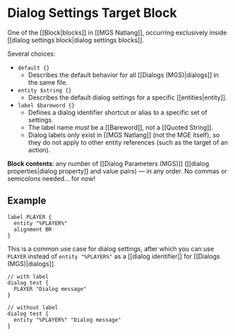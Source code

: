 # Dialog Settings Target Block

One of the [[Block|blocks]] in [[MGS Natlang]], occurring exclusively inside [[dialog settings block|dialog settings blocks]].

Several choices:

- `default {}`
	- Describes the default behavior for all [[Dialogs (MGS)|dialogs]] in the same file.
- `entity $string {}`
	- Describes the default dialog settings for a specific [[entities|entity]].
- `label $bareword {}`
	- Defines a dialog identifier shortcut or alias to a specific set of settings.
	- The label name *must* be a [[Bareword]], not a [[Quoted String]].
	- Dialog labels only exist in [[MGS Natlang]] (not the MGE itself), so they do not apply to other entity references (such as the target of an action).

**Block contents**: any number of [[Dialog Parameters (MGS)]] ([[dialog properties|dialog property]] and value pairs) — in any order. No commas or semicolons needed... for now!

## Example

```mgs
label PLAYER {
  entity "%PLAYER%"
  alignment BR
}
```

This is a common use case for dialog settings, after which you can use `PLAYER` instead of `entity "%PLAYER%"` as a [[dialog identifier]] for [[Dialogs (MGS)|dialogs]].

```mgs
// with label
dialog test {
  PLAYER "Dialog message"
}

// without label
dialog test {
  entity "%PLAYER%" "Dialog message"
}
```
